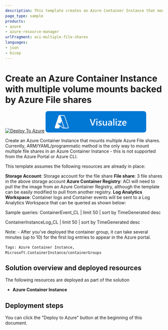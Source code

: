 ```yaml
---
description: This template creates an Azure Container Instance that mounts multiple Azure File shares
page_type: sample
products:
- azure
- azure-resource-manager
urlFragment: aci-multiple-file-shares
languages:
- json
- bicep
---
```

# Create an Azure Container Instance with multiple volume mounts backed by Azure File shares

[![Deploy To Azure](https://aka.ms/deploytoazurebutton)](https://portal.azure.com/#create/Microsoft.Template/uri/https%3A%2F%2Fraw.githubusercontent.com%2FabKrazy%2FAzure-IaCTemplates%2Fmain%2Fmicrosoft.containerinstance%2Faci-multiple-file-shares%2Fazuredeploy.json)
[![Visualize](https://raw.githubusercontent.com/Azure/azure-quickstart-templates/master/1-CONTRIBUTION-GUIDE/images/visualizebutton.svg?sanitize=true)](http://armviz.io/#/?load=https%3A%2F%2Fraw.githubusercontent.com%2FabKrazy%2FAzure-IaCTemplates%2Fmain%2Fmicrosoft.containerinstance%2Faci-multiple-file-shares%2Fazuredeploy.json)

Create an Azure Container Instance that mounts multiple Azure File shares. Currently, ARM/YAML/programmatic method is the only way to mount multiple file shares in an Azure Container Instance - this is not supported from the Azure Portal or Azure CLI. 

This template assumes the following resources are already in place:

**Storage Account**: Storage account for the file share
**File share**: 3 file shares in the above storage account
**Azure Container Registry**: ACI will need to pull the the image from an Azure Container Registry, although the template can be easily modified to pull from another registry.
**Log Analytics Workspace**: Container logs and Container events will be sent to a Log Analytics Workspace that can be queried as shown below:

Sample queries:
ContainerEvent_CL | limit 50
| sort by TimeGenerated desc

ContainerInstanceLog_CL | limit 50
| sort by TimeGenerated desc

Note:
	- After you've deployed the container group, it can take several minutes (up to 10) for the first log entries to appear in the Azure portal.


`Tags: Azure Container Instance, Microsoft.ContainerInstance/containerGroups`

## Solution overview and deployed resources

The following resources are deployed as part of the solution

+ **Azure Container Instance**

## Deployment steps

You can click the "Deploy to Azure" button at the beginning of this document.


